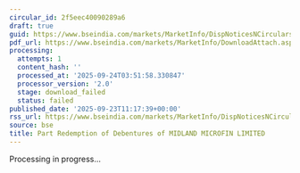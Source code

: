 ```yaml
---
circular_id: 2f5eec40090289a6
draft: true
guid: https://www.bseindia.com/markets/MarketInfo/DispNoticesNCirculars.aspx?Noticeid={77721475-1D35-43FB-91C2-58929939C710}&noticeno=20250923-18&dt=09/23/2025&icount=18&totcount=84&flag=0
pdf_url: https://www.bseindia.com/markets/MarketInfo/DownloadAttach.aspx?id=20250923-18&attachedId=
processing:
  attempts: 1
  content_hash: ''
  processed_at: '2025-09-24T03:51:58.330847'
  processor_version: '2.0'
  stage: download_failed
  status: failed
published_date: '2025-09-23T11:17:39+00:00'
rss_url: https://www.bseindia.com/markets/MarketInfo/DispNoticesNCirculars.aspx?Noticeid={77721475-1D35-43FB-91C2-58929939C710}&noticeno=20250923-18&dt=09/23/2025&icount=18&totcount=84&flag=0
source: bse
title: Part Redemption of Debentures of MIDLAND MICROFIN LIMITED
---
```


Processing in progress...